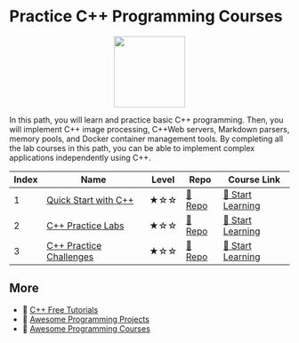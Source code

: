 # Practice C++ Programming Courses

<div align="center">
<img width="128px" src="https://file.labex.io/path/kjx58efaCNu0.png">
</div>

In this path, you will learn and practice basic C++ programming. Then, you will implement C++ image processing, C++Web servers, Markdown parsers, memory pools, and Docker container management tools. By completing all the lab courses in this path, you can be able to implement complex applications independently using C++.

|   Index | Name                                                | Level   | Repo                                                             | Course Link                                                           |
|---------|-----------------------------------------------------|---------|------------------------------------------------------------------|-----------------------------------------------------------------------|
|       1 | [Quick Start with C++](#quick-start-with-c++)       | ★☆☆     | [🔗 Repo](https://github.com/labex-labs/quick-start-with-cpp)    | [🚀 Start Learning](https://labex.io/courses/quick-start-with-cpp)    |
|       2 | [C++ Practice Labs](#c++-practice-labs)             | ★☆☆     | [🔗 Repo](https://github.com/labex-labs/cpp-practice-labs)       | [🚀 Start Learning](https://labex.io/courses/cpp-practice-labs)       |
|       3 | [C++ Practice Challenges](#c++-practice-challenges) | ★☆☆     | [🔗 Repo](https://github.com/labex-labs/cpp-practice-challenges) | [🚀 Start Learning](https://labex.io/courses/cpp-practice-challenges) |

## More

- 🔗 [C++ Free Tutorials](https://github.com/labex-labs/cpp-free-tutorials)
- 🔗 [Awesome Programming Projects](https://github.com/labex-labs/awesome-programming-projects)
- 🔗 [Awesome Programming Courses](https://github.com/labex-labs/awesome-programming-courses)

